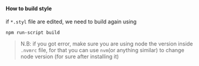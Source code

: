 #### How to build style

if `*.styl` file are edited, we need to build again using

```SHELL
npm run-script build
```
> N.B: if you got error, make sure you are using node the version inside `.nvmrc` file,
> for that you can use `nvm`(or anything similar) to change node version (for sure after installing it)
